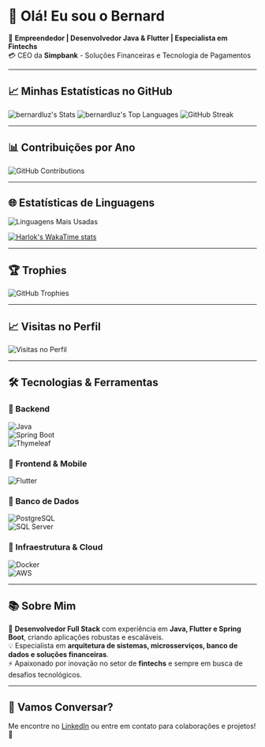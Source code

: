 # 👋 Olá! Eu sou o Bernard

🚀 **Empreendedor | Desenvolvedor Java & Flutter | Especialista em Fintechs**  
💳 CEO da **Simpbank** - Soluções Financeiras e Tecnologia de Pagamentos  

---

## 📈 Minhas Estatísticas no GitHub  

![bernardluz's Stats](https://github-readme-stats.vercel.app/api?username=bernardluz&theme=tokyonight&show_icons=true&hide_border=true&include_all_commits=true&count_private=true)
![bernardluz's Top Languages](https://github-readme-stats.vercel.app/api/top-langs/?username=bernardluz&theme=tokyonight&include_all_commits=true&show_icons=true&hide_border=true&layout=compact)
![GitHub Streak](https://streak-stats.demolab.com/?user=bernardluz&theme=dark)

---

## 📊 Contribuições por Ano

![GitHub Contributions](https://github-contributor-stats.vercel.app/api?username=bernardluz&theme=dark)

---

## 🌐 Estatísticas de Linguagens

![Linguagens Mais Usadas](https://github-readme-stats.vercel.app/api/top-langs/?username=bernardluz&layout=compact&theme=dark)

[![Harlok's WakaTime stats](https://github-readme-stats.vercel.app/api/wakatime?username=bernardluz)](https://github.com/anuraghazra/github-readme-stats)

---

## 🏆 Trophies

![GitHub Trophies](https://github-profile-trophy.vercel.app/?username=bernardluz&theme=darkhub)

---

## 📈 Visitas no Perfil

![Visitas no Perfil](https://komarev.com/ghpvc/?username=bernardluz&color=blue)

---

## 🛠 Tecnologias & Ferramentas  

### **🔹 Backend**  
![Java](https://img.shields.io/badge/-Java-007396?style=flat&logo=java&logoColor=white)  
![Spring Boot](https://img.shields.io/badge/-Spring%20Boot-6DB33F?style=flat&logo=spring&logoColor=white)  
![Thymeleaf](https://img.shields.io/badge/-Thymeleaf-005F0F?style=flat&logo=thymeleaf&logoColor=white)  

### **🔹 Frontend & Mobile**  
![Flutter](https://img.shields.io/badge/-Flutter-02569B?style=flat&logo=flutter&logoColor=white)  

### **🔹 Banco de Dados**  
![PostgreSQL](https://img.shields.io/badge/-PostgreSQL-316192?style=flat&logo=postgresql&logoColor=white)  
![SQL Server](https://img.shields.io/badge/-SQL%20Server-CC2927?style=flat&logo=microsoftsqlserver&logoColor=white)  

### **🔹 Infraestrutura & Cloud**  
![Docker](https://img.shields.io/badge/-Docker-2496ED?style=flat&logo=docker&logoColor=white)  
![AWS](https://img.shields.io/badge/-AWS-FF9900?style=flat&logo=amazonaws&logoColor=white)  

---

## 📚 Sobre Mim  
💼 **Desenvolvedor Full Stack** com experiência em **Java, Flutter e Spring Boot**, criando aplicações robustas e escaláveis.  
💡 Especialista em **arquitetura de sistemas, microsserviços, banco de dados e soluções financeiras**.  
⚡ Apaixonado por inovação no setor de **fintechs** e sempre em busca de desafios tecnológicos.  

---

## 📩 Vamos Conversar?
Me encontre no [LinkedIn](https://www.linkedin.com/in/bernard-luz-07a85268/) ou entre em contato para colaborações e projetos! 🚀  
